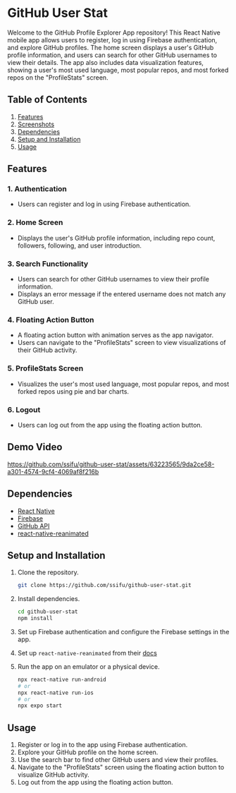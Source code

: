 # GitHub User Stat

Welcome to the GitHub Profile Explorer App repository! This React Native mobile app allows users to register, log in using Firebase authentication, and explore GitHub profiles. The home screen displays a user's GitHub profile information, and users can search for other GitHub usernames to view their details. The app also includes data visualization features, showing a user's most used language, most popular repos, and most forked repos on the "ProfileStats" screen.

## Table of Contents

1. [Features](#features)
2. [Screenshots](#demo-video)
3. [Dependencies](#dependencies)
4. [Setup and Installation](#setup-and-installation)
5. [Usage](#usage)

## Features

### 1. Authentication
- Users can register and log in using Firebase authentication.

### 2. Home Screen
- Displays the user's GitHub profile information, including repo count, followers, following, and user introduction.

### 3. Search Functionality
- Users can search for other GitHub usernames to view their profile information.
- Displays an error message if the entered username does not match any GitHub user.

### 4. Floating Action Button
- A floating action button with animation serves as the app navigator.
- Users can navigate to the "ProfileStats" screen to view visualizations of their GitHub activity.

### 5. ProfileStats Screen
- Visualizes the user's most used language, most popular repos, and most forked repos using pie and bar charts.

### 6. Logout
- Users can log out from the app using the floating action button.

## Demo Video



https://github.com/ssifu/github-user-stat/assets/63223565/9da2ce58-a301-4574-9cf4-4069af8f216b



## Dependencies

- [React Native](https://reactnative.dev/)
- [Firebase](https://firebase.google.com/)
- [GitHub API](https://developer.github.com/v3/)
- [react-native-reanimated](https://docs.swmansion.com/react-native-reanimated/docs/fundamentals/getting-started/)

## Setup and Installation

1. Clone the repository.
   ```bash
   git clone https://github.com/ssifu/github-user-stat.git
   ```

2. Install dependencies.
   ```bash
   cd github-user-stat
   npm install
   ```

3. Set up Firebase authentication and configure the Firebase settings in the app.
4. Set up `react-native-reanimated` from their [docs](https://docs.swmansion.com/react-native-reanimated/docs/fundamentals/getting-started/)

5. Run the app on an emulator or a physical device.
   ```bash
   npx react-native run-android
   # or
   npx react-native run-ios
   # or
   npx expo start
   ```

## Usage

1. Register or log in to the app using Firebase authentication.
2. Explore your GitHub profile on the home screen.
3. Use the search bar to find other GitHub users and view their profiles.
4. Navigate to the "ProfileStats" screen using the floating action button to visualize GitHub activity.
5. Log out from the app using the floating action button.
